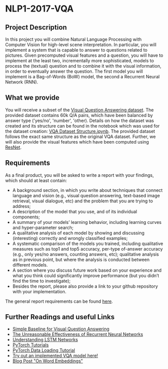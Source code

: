 # NLP1-2017-VQA

## Project Description
In this project you will combine Natural Language Processing with Computer Vision for high-level scene interpretation. In particular, you will implement a system that is capable to answer to questions related to pictures. Given precomputed visual features and a question, you will have to implement at the least two, incrementally more sophisticated, models to process the (textual) question and to combine it with the visual information, in order to eventually answer the question. The first model you will implement is a Bag-of-Words (BoW) model, the second a Recurrent Neural Network (RNN).

## What we provide
You will receive a subset of the [Visual Question Answering dataset](http://visualqa.org/). The provided dataset contains 60k Q/A pairs, which have been balanced by answer type ('yes/no', 'number', 'other). Details on how the dataset was created and its structure can be found in the notebook which was used for the dataset creation: [VQA Dataset Structure.ipynb](https://github.com/timbmg/NLP1-2017-VQA/blob/master/VQA%20Dataset%20Structure.ipynb). The provided dataset follows the exact same structure as the original VQA dataset. Further, we will also provide the visual features which have been computed using [ResNet](https://arxiv.org/pdf/1512.03385.pdf).

## Requirements
As a final product, you will be asked to write a report with your findings, which should at least contain:
* A background section, in which you write about techniques that connect language and vision (e.g., visual question answering, text-based image retrieval, visual dialogue, etc) and the problem that you are trying to address;
* A description of the model that you use, and of its individual components;
* A summary of your models’ learning behavior, including learning curves and hyper-parameter search;
* A qualitative analysis of each model by showing and discussing (interesting) correctly and wrongly classified examples;
* A systematic comparison of the models you trained, including qualitative measures such as top1 and top5 accuracy, per-type of-answer accuracy (e.g., only yes/no answers, counting answers, etc); qualitative analysis as in previous point, but where the analysis is conducted between different models.
* A section where you discuss future work based on your experience and what you think could significantly improve performance (but you didn’t find the time to investigate);
* Besides the report, please also provide a link to your github repository with your implementation.

The general report requirements can be found [here](https://github.com/tdeoskar/NLP1-2017/blob/master/project-reqs.md).

## Further Readings and useful Links
* [Simple Baseline for Visual Question Answering](https://arxiv.org/pdf/1512.02167.pdf)
* [The Unreasonable Effectiveness of Recurrent Neural Networks](http://karpathy.github.io/2015/05/21/rnn-effectiveness/)
* [Understanding LSTM Networks](http://colah.github.io/posts/2015-08-Understanding-LSTMs/)
* [PyTorch Tutorials](https://github.com/yunjey/pytorch-tutorial)
* [PyTorch Data Loading Tutorial](http://pytorch.org/tutorials/beginner/data_loading_tutorial.html)
* [Try out an implemented VQA model here!](https://vqa.cloudcv.org/)
* [Blog Post "On Word Embeddings"](http://ruder.io/word-embeddings-1/)
